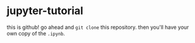 # jupyter-tutorial

this is github! go ahead and `git clone` this repository. then you'll have your own copy of the `.ipynb`.
